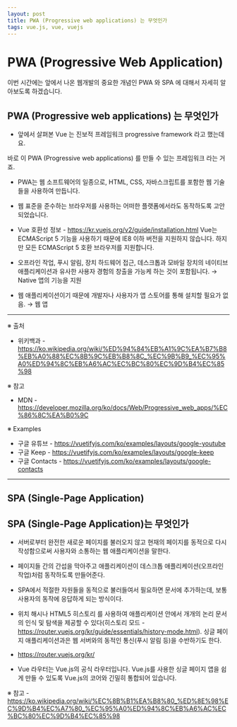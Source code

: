 ```yaml
---
layout: post
title: PWA (Progressive web applications) 는 무엇인가
tags: vue.js, vue, vuejs
---
```


# PWA (Progressive Web Application)

이번 시간에는 앞에서 나온 웹개발의 중요한 개념인 PWA 와 SPA 에 대해서 자세히 알아보도록 하겠습니다.

## PWA (Progressive web applications) 는 무엇인가

- 앞에서 살펴본 Vue 는 진보적 프레임워크 progressive framework 라고 했는데요.

바로 이 PWA (Progressive web applications) 를 만들 수 있는 프레임워크 라는 거죠.

- PWA는 웹 소프트웨어의 일종으로, HTML, CSS, 자바스크립트를 포함한 웹 기술들을 사용하여 만듭니다.

- 웹 표준을 준수하는 브라우저를 사용하는 어떠한 플랫폼에서라도 동작하도록 고안되었습니다.

- Vue 호환성 정보 - <https://kr.vuejs.org/v2/guide/installation.html>
  Vue는 ECMAScript 5 기능을 사용하기 때문에 IE8 이하 버전을 지원하지 않습니다. 하지만 모든 ECMAScript 5 호환 브라우저를 지원합니다.

- 오프라인 작업, 푸시 알림, 장치 하드웨어 접근, 데스크톱과 모바일 장치의 네이티브 애플리케이션과 유사한 사용자 경험의 창출을 가능케 하는 것이 포함됩니다. → Native 앱의 기능을 지원

- 웹 애플리케이션이기 때문에 개발자나 사용자가 앱 스토어를 통해 설치할 필요가 없음. → 웹 앱

---

※ 출처

- 위키백과 - <https://ko.wikipedia.org/wiki/%ED%94%84%EB%A1%9C%EA%B7%B8%EB%A0%88%EC%8B%9C%EB%B8%8C_%EC%9B%B9_%EC%95%A0%ED%94%8C%EB%A6%AC%EC%BC%80%EC%9D%B4%EC%85%98>

※ 참고

- MDN - <https://developer.mozilla.org/ko/docs/Web/Progressive_web_apps/%EC%86%8C%EA%B0%9C>

※ Examples

- 구글 유튜브 - <https://vuetifyjs.com/ko/examples/layouts/google-youtube>
- 구글 Keep - <https://vuetifyjs.com/ko/examples/layouts/google-keep>
- 구글 Contacts - <https://vuetifyjs.com/ko/examples/layouts/google-contacts>

---

## SPA (Single-Page Application)

## SPA (Single-Page Application)는 무엇인가

- 서버로부터 완전한 새로운 페이지를 불러오지 않고 현재의 페이지를 동적으로 다시 작성함으로써 사용자와 소통하는 웹 애플리케이션을 말한다.

- 페이지들 간의 간섭을 막아주고 애플리케이션이 데스크톱 애플리케이션(오프라인 작업)처럼 동작하도록 만들어준다.

- SPA에서 적절한 자원들을 동적으로 불러들여서 필요하면 문서에 추가하는데, 보통 사용자의 동작에 응답하게 되는 방식이다.

- 위치 해시나 HTML5 히스토리 를 사용하여 애플리케이션 안에서 개개의 논리 문서의 인식 및 탐색을 제공할 수 있다(히스토리 모드 - <https://router.vuejs.org/kr/guide/essentials/history-mode.html>). 싱글 페이지 애플리케이션과은 웹 서버와의 동적인 통신(푸시 알림 등)을 수반하기도 한다.

- <https://router.vuejs.org/kr/>

- Vue 라우터는 Vue.js의 공식 라우터입니다. Vue.js를 사용한 싱글 페이지 앱을 쉽게 만들 수 있도록 Vue.js의 코어와 긴밀히 통합되어 있습니다.

※ 참고 - <https://ko.wikipedia.org/wiki/%EC%8B%B1%EA%B8%80_%ED%8E%98%EC%9D%B4%EC%A7%80_%EC%95%A0%ED%94%8C%EB%A6%AC%EC%BC%80%EC%9D%B4%EC%85%98>
